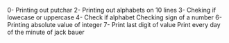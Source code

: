 0- Printing out putchar
2- Printing out alphabets on 10 lines
3- Cheking if lowecase or uppercase
4- Check if alphabet
Checking sign of a number
6- Printing absolute value of integer
7- Print last digit of value
Print every day of the minute of jack bauer
